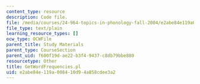 ```yaml
---
content_type: resource
description: Code file.
file: /media/courses/24-964-topics-in-phonology-fall-2004/e2abe84e119a008410d94a858cdee3a2_GetWordFrequencies.pl
file_type: text/plain
learning_resource_types: []
ocw_type: OCWFile
parent_title: Study Materials
parent_type: CourseSection
parent_uid: f600f19d-ae22-b3f4-9437-c8db79bbe880
resourcetype: Other
title: GetWordFrequencies.pl
uid: e2abe84e-119a-0084-10d9-4a858cdee3a2
---
```

